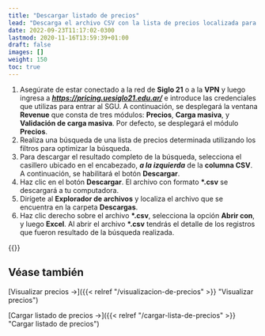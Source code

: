 ```yaml
---
title: "Descargar listado de precios"
lead: "Descarga el archivo CSV con la lista de precios localizada para utilizarlo en informes o para modificarlo y volverlo a subir con precios actualizados."
date: 2022-09-23T11:17:02-0300
lastmod: 2020-11-16T13:59:39+01:00
draft: false
images: []
weight: 150
toc: true
---
```


1. Asegúrate de estar conectado a la red de **Siglo 21** o a la **VPN** y luego ingresa a **_https://pricing.uesiglo21.edu.ar/_** e introduce las credenciales que utilizas para entrar al SGU. A continuación, se desplegará la ventana **Revenue** que consta de tres módulos: **Precios**, **Carga masiva**, y **Validación de carga masiva**. Por defecto, se desplegará el módulo **Precios**.
2. Realiza una búsqueda de una lista de precios determinada utilizando los filtros para optimizar la búsqueda.
3. Para descargar el resultado completo de la búsqueda, selecciona el casillero ubicado en el  encabezado, **_a la izquierda_** de la **columna CSV**. A continuación, se habilitará el botón **Descargar**.
4. Haz clic en el botón **Descargar**. El archivo con formato **\*.csv** se descargará a tu computadora.
5. Dirígete al **Explorador de archivos** y localiza el archivo que se encuentra en la carpeta **Descargas**.
6. Haz clic derecho sobre el archivo **\*.csv**, selecciona la opción **Abrir con**, y luego **Excel**. Al abrir el archivo **\*.csv** tendrás el detalle de los registros que fueron resultado de la búsqueda realizada.

{{<note text="Para abrir el archivo <b>*.csv</b> también puedes abrir <b>Excel</b> desde el inicio de tu computadora, y una vez abierto <b>Excel</b>, utilizar el Comando <b>Abrir</b> para localizar y abrir el archivo recién descargado.">}}

## Véase también

[Visualizar precios →]({{< relref "/visualizacion-de-precios" >}} "Visualizar precios")

[Cargar listado de precios →]({{< relref "/cargar-lista-de-precios" >}} "Cargar listado de precios")
